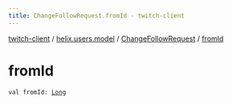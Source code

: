 ```yaml
---
title: ChangeFollowRequest.fromId - twitch-client
---
```


[twitch-client](../../index.html) / [helix.users.model](../index.html) / [ChangeFollowRequest](index.html) / [fromId](./from-id.html)

# fromId

`val fromId: `[`Long`](https://kotlinlang.org/api/latest/jvm/stdlib/kotlin/-long/index.html)